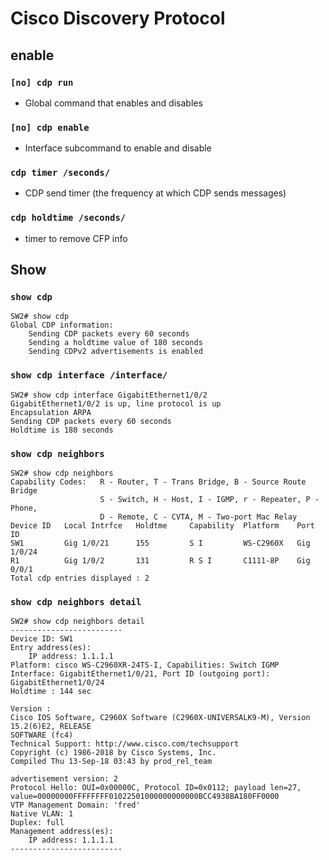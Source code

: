 # Cisco Discovery Protocol

## enable
### `[no] cdp run`
- Global command that enables and disables

### `[no] cdp enable`
- Interface subcommand to enable and disable

### `cdp timer /seconds/`
- CDP send timer (the frequency at which CDP sends messages)

### `cdp holdtime /seconds/`
- timer to remove CFP info

## Show
### `show cdp`
```
SW2# show cdp
Global CDP information:
    Sending CDP packets every 60 seconds
    Sending a holdtime value of 180 seconds
    Sending CDPv2 advertisements is enabled
```

### `show cdp interface /interface/`
```
SW2# show cdp interface GigabitEthernet1/0/2
GigabitEthernet1/0/2 is up, line protocol is up
Encapsulation ARPA
Sending CDP packets every 60 seconds
Holdtime is 180 seconds
```

### `show cdp neighbors`
```
SW2# show cdp neighbors
Capability Codes:   R - Router, T - Trans Bridge, B - Source Route Bridge
                    S - Switch, H - Host, I - IGMP, r - Repeater, P - Phone,
                    D - Remote, C - CVTA, M - Two-port Mac Relay
Device ID   Local Intrfce   Holdtme     Capability  Platform    Port ID
SW1         Gig 1/0/21      155         S I         WS-C2960X   Gig 1/0/24
R1          Gig 1/0/2       131         R S I       C1111-8P    Gig 0/0/1
Total cdp entries displayed : 2
```

### `show cdp neighbors detail`

```
SW2# show cdp neighbors detail
-------------------------
Device ID: SW1
Entry address(es):
    IP address: 1.1.1.1
Platform: cisco WS-C2960XR-24TS-I, Capabilities: Switch IGMP
Interface: GigabitEthernet1/0/21, Port ID (outgoing port): GigabitEthernet1/0/24
Holdtime : 144 sec

Version :
Cisco IOS Software, C2960X Software (C2960X-UNIVERSALK9-M), Version 15.2(6)E2, RELEASE
SOFTWARE (fc4)
Technical Support: http://www.cisco.com/techsupport
Copyright (c) 1986-2018 by Cisco Systems, Inc.
Compiled Thu 13-Sep-18 03:43 by prod_rel_team

advertisement version: 2
Protocol Hello: OUI=0x00000C, Protocol ID=0x0112; payload len=27, value=00000000FFFFFFFF01022501000000000000BCC4938BA180FF0000
VTP Management Domain: 'fred'
Native VLAN: 1
Duplex: full
Management address(es):
    IP address: 1.1.1.1
-------------------------
```
